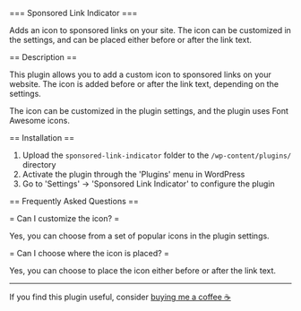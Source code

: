 === Sponsored Link Indicator ===

Adds an icon to sponsored links on your site. The icon can be customized in the settings, and can be placed either before or after the link text.

== Description ==

This plugin allows you to add a custom icon to sponsored links on your website. The icon is added before or after the link text, depending on the settings.

The icon can be customized in the plugin settings, and the plugin uses Font Awesome icons.

== Installation ==

1. Upload the `sponsored-link-indicator` folder to the `/wp-content/plugins/` directory
2. Activate the plugin through the 'Plugins' menu in WordPress
3. Go to 'Settings' -> 'Sponsored Link Indicator' to configure the plugin

== Frequently Asked Questions ==

= Can I customize the icon? =

Yes, you can choose from a set of popular icons in the plugin settings.

= Can I choose where the icon is placed? =

Yes, you can choose to place the icon either before or after the link text.

-----

If you find this plugin useful, consider [buying me a coffee ☕](https://out.spegal.dev/coffee)
